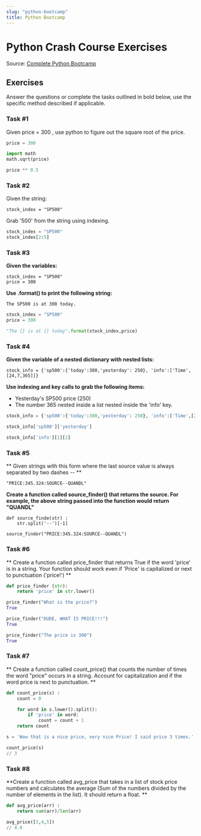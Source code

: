 ```yaml
---
slug: "python-bootcamp"
title: Python Bootcamp
---
```


# Python Crash Course Exercises

Source: [Complete Python Bootcamp](https://www.udemy.com/complete-python-bootcamp/)

## Exercises

Answer the questions or complete the tasks outlined in bold below, use the specific method described if applicable.

### Task #1

Given price = 300 , use python to figure out the square root of the price.

```py
price = 300

import math
math.sqrt(price)

price ** 0.5
```

### Task #2

Given the string:

    stock_index = "SP500"

Grab '500' from the string using indexing.

```py
stock_index = "SP500"
stock_index[2:5]
```

### Task #3

**Given the variables:**

    stock_index = "SP500"
    price = 300

**Use .format() to print the following string:**

    The SP500 is at 300 today.

```py
stock_index = "SP500"
price = 300

"The {} is at {} today".format(stock_index,price)
```

### Task #4

**Given the variable of a nested dictionary with nested lists:**

    stock_info = {'sp500':{'today':300,'yesterday': 250}, 'info':['Time',[24,7,365]]}

**Use indexing and key calls to grab the following items:**

- Yesterday's SP500 price (250)
- The number 365 nested inside a list nested inside the 'info' key.

```py
stock_info = {'sp500':{'today':300,'yesterday': 250}, 'info':['Time',[24,7,365]]}

stock_info['sp500']['yesterday']

stock_info['info'][1][2]
```

### Task #5

** Given strings with this form where the last source value is always separated by two dashes -- **

    "PRICE:345.324:SOURCE--QUANDL"

**Create a function called source_finder() that returns the source. For example, the above string passed into the function would return "QUANDL"**

```
def source_finde(str) :
    str.split('--')[-1]

source_finder("PRICE:345.324:SOURCE--QUANDL")
```

### Task #6

** Create a function called price_finder that returns True if the word 'price' is in a string. Your function should work even if 'Price' is capitalized or next to punctuation ('price!') **

```py
def price_finder (str):
    return 'price' in str.lower()

price_finder("What is the price?")
True

price_finder("DUDE, WHAT IS PRICE!!!")
True

price_finder("The price is 300")
True
```

### Task #7

** Create a function called count_price() that counts the number of times the word "price" occurs in a string. Account for capitalization and if the word price is next to punctuation. **

```py
def count_price(s) :
    count = 0

    for word in s.lower().split():
        if 'price' in word:
            count = count + 1
    return count

s = 'Wow that is a nice price, very nice Price! I said price 3 times.'

count_price(s)
// 3
```

### Task #8

**Create a function called avg_price that takes in a list of stock price numbers and calculates the average (Sum of the numbers divided by the number of elements in the list). It should return a float. **

```py
def avg_price(arr) :
    return sum(arr)/len(arr)

avg_price([3,4,5])
// 4.0
```
